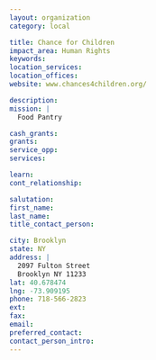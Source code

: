 ```yaml
---
layout: organization
category: local

title: Chance for Children
impact_area: Human Rights
keywords: 
location_services: 
location_offices: 
website: www.chances4children.org/‎

description: 
mission: |
  Food Pantry

cash_grants: 
grants: 
service_opp: 
services: 

learn: 
cont_relationship: 

salutation: 
first_name: 
last_name: 
title_contact_person: 

city: Brooklyn
state: NY
address: |
  2097 Fulton Street  
  Brooklyn NY 11233
lat: 40.678474
lng: -73.909195
phone: 718-566-2823
ext: 
fax: 
email: 
preferred_contact: 
contact_person_intro: 
---
```

